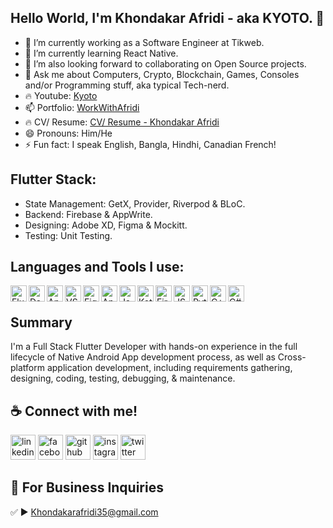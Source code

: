 ## Hello World, I'm Khondakar Afridi - aka KYOTO. 👋

- 🔭 I’m currently working as a Software Engineer at Tikweb.
- 🌱 I’m currently learning React Native.
- 🤔 I’m also looking forward to collaborating on Open Source projects.
- 💬 Ask me about Computers, Crypto, Blockchain, Games, Consoles and/or Programming stuff, aka typical Tech-nerd.
- 🔥 Youtube: [Kyoto](https://www.youtube.com/KyotoCodes)
- 📫 Portfolio: [WorkWithAfridi](https://sites.google.com/view/workwithafridi)
- 🔥 CV/ Resume: [CV/ Resume - Khondakar Afridi](https://drive.google.com/file/d/1caYa2YKlAtPpElYr_Dr4LwYht3fDSpMg/view?usp=sharing)
- 😄 Pronouns: Him/He
- ⚡ Fun fact: I speak English, Bangla, Hindhi, Canadian French!
 
## Flutter Stack:

- State Management: GetX, Provider, Riverpod & BLoC.
- Backend: Firebase & AppWrite.
- Designing: Adobe XD, Figma & Mockitt.
- Testing: Unit Testing.

## Languages and Tools I use:

[<img align="left" alt="Flutter" width="26px" src="https://external-content.duckduckgo.com/iu/?u=https%3A%2F%2Fp-u.popcdn.net%2Fattachments%2Fimages%2F000%2F015%2F467%2Flarge%2Fflutter_logo.png%3F1552111313&f=1&nofb=1" />][flutter]
[<img align="left" alt="Dart" width="26px" src="https://www.vectorlogo.zone/logos/dartlang/dartlang-icon.svg" />][dart]
[<img align="left" alt="Android Studio" width="26px" src="https://cdn-icons-png.flaticon.com/512/5969/5969010.png" />][androidstudio]
[<img align="left" alt="VS Code" width="26px" src="https://www.vectorlogo.zone/logos/visualstudio_code/visualstudio_code-icon.svg" />][vscode]
[<img align="left" alt="Figma" width="26px" src="https://static.viget.com/_284x284_crop_center-center_none/icon-figma-2-01.png?mtime=20170814151542" />][Figma]
[<img align="left" alt="AppWrite" width="26px" src="https://res.cloudinary.com/practicaldev/image/fetch/s--47uK5RB_--/c_fill,f_auto,fl_progressive,h_320,q_auto,w_320/https://dev-to-uploads.s3.amazonaws.com/uploads/organization/profile_image/2225/eb541cf9-84f4-4101-987c-c219cd4b34fc.png" />][AppWrite]
[<img align="left" alt="Java" width="26px" src="https://mpng.subpng.com/20180404/ebw/kisspng-java-programming-computer-programming-programming-coffee-jar-5ac598db779939.2171835915228991634899.jpg" />][java]
[<img align="left" alt="Kotlin" width="26px" src="https://www.vectorlogo.zone/logos/kotlinlang/kotlinlang-icon.svg" />][kotlin]
[<img align="left" alt="Firebase" width="26px" src="https://www.vectorlogo.zone/logos/firebase/firebase-icon.svg" />][firebase]
[<img align="left" alt="JS" width="26px" src="https://cdn-icons-png.flaticon.com/512/5968/5968292.png" />][javascript]
[<img align="left" alt="Python" width="26px" src="https://cdn-icons-png.flaticon.com/512/919/919852.png" />][python]
[<img align="left" alt="C++" width="26px" src="https://cdn-icons-png.flaticon.com/512/919/919841.png" />][cplusplus]
[<img align="left" alt="C#" width="26px" src="https://cdn-icons-png.flaticon.com/512/381/381704.png" />][csharp]
<br />

## Summary

I'm a Full Stack Flutter Developer with hands-on experience in the full lifecycle of Native Android App development process, as well as Cross-platform application development, including requirements gathering, designing, coding, testing, debugging, & maintenance.

## ☕ Connect with me!

 [<img src='https://camo.githubusercontent.com/a80d00f23720d0bc9f55481cfcd77ab79e141606829cf16ec43f8cacc7741e46/68747470733a2f2f696d672e736869656c64732e696f2f62616467652f4c696e6b6564496e2d3030373742353f7374796c653d666f722d7468652d6261646765266c6f676f3d6c696e6b6564696e266c6f676f436f6c6f723d7768697465' alt='linkedin' height='40'>](https://www.linkedin.com/in/khondakarafridi)  [<img src='https://camo.githubusercontent.com/2d1ffa69dd491ebeca01b2098cf8233dd09950ff5895abccd5b455ca442abc59/68747470733a2f2f696d672e736869656c64732e696f2f62616467652f46616365626f6f6b2d3138373746323f7374796c653d666f722d7468652d6261646765266c6f676f3d66616365626f6f6b266c6f676f436f6c6f723d7768697465' alt='facebook' height='40'>](https://www.facebook.com/WorkWithAfridi) [<img src='https://camo.githubusercontent.com/bd2bd127c104ba5c98bb12c70801b075aee1f040009089510f69554300e7ff41/68747470733a2f2f696d672e736869656c64732e696f2f62616467652f4769742d4630353033323f7374796c653d666f722d7468652d6261646765266c6f676f3d676974266c6f676f436f6c6f723d7768697465' alt='github' height='40'>](https://github.com/llKYOTOll) [<img src='https://camo.githubusercontent.com/b3d4671768bd0f9b6c8f410a25a96e0c5a4d135208d8910461e986f97e7985ab/68747470733a2f2f696d672e736869656c64732e696f2f62616467652f496e7374616772616d2d4534343035463f7374796c653d666f722d7468652d6261646765266c6f676f3d696e7374616772616d266c6f676f436f6c6f723d7768697465' alt='instagram' height='40'>](https://www.instagram.com/llkyoto)  [<img src='https://camo.githubusercontent.com/5d03c86f6a75f7cbe80d135d9162fbf6dc46a31253cf30a8e9bb8279b4d574d3/68747470733a2f2f696d672e736869656c64732e696f2f62616467652f547769747465722d3144413146323f7374796c653d666f722d7468652d6261646765266c6f676f3d74776974746572266c6f676f436f6c6f723d7768697465' alt='twitter' height='40'>](https://twitter.com/KyotoBytes) 

## 📧 For Business Inquiries 

✅  ► Khondakarafridi35@gmail.com

[website]: https://sites.google.com/view/workwithafridi
[twitter]: https://twitter.com/KyotoBytes
[youtube]: https://www.youtube.com/c/kyotobytes
[instagram]: https://www.instagram.com/llkyoto/
[linkedin]: https://www.linkedin.com/in/khondakarafridi/
[facebook]: https://www.facebook.com/WorkWithAfridi/


[flutter]: https://flutter.dev/
[androidstudio]: https://developer.android.com/
[vscode]: https://code.visualstudio.com/
[java]: https://www.oracle.com/java/
[dart]: https://dart.dev/
[kotlin]: https://kotlinlang.org/
[python]: https://www.python.org/
[javascript]: https://www.javascript.com/
[firebase]: https://firebase.google.com/
[cplusplus]: https://en.wikipedia.org/wiki/C%2B%2B
[csharp]: https://en.wikipedia.org/wiki/C_Sharp_(programming_language)
[Figma]: https://www.figma.com/files/recent?fuid=1015973143713454522
[AppWrite]: https://appwrite.io/
